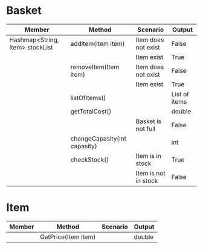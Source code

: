 # Basket

| Member                          | Method                       | Scenario             | Output        |
|---------------------------------|------------------------------|----------------------|---------------|
| Hashmap<String, Item> stockList | addItem(Item item)           | Item does not exist  | False         |
|                                 |                              | Item exist           | True          |
|                                 | removeItem(Item item)        | Item does not exist  | False         |
|                                 |                              | Item exist           | True          |
|                                 | listOfItems()                |                      | List of items |
|                                 | getTotalCost()               |                      | double        |
|                                 |                              | Basket is not full   | False         |
|                                 | changeCapasity(int capasity) |                      | int           |
|                                 | checkStock()                 | Item is in stock     | True          |
|                                 |                              | Item is not in stock | False         |


# Item

| Member | Method              | Scenario | Output |
|--------|---------------------|----------|--------|
|        | GetPrice(Item item) |          | double |

